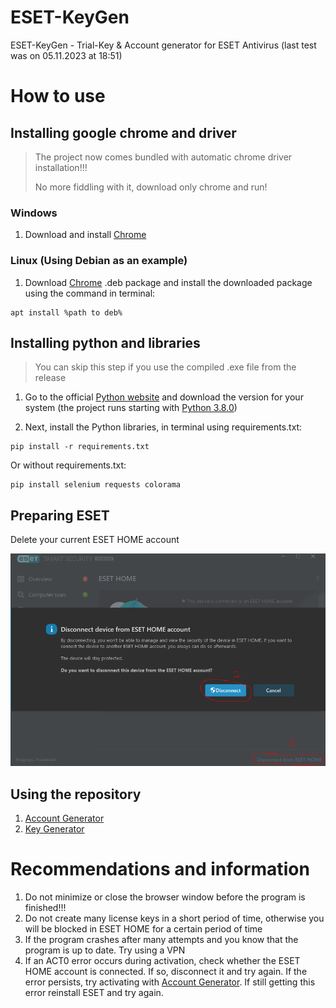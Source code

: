 # ESET-KeyGen
ESET-KeyGen - Trial-Key & Account generator for ESET Antivirus (last test was on 05.11.2023 at 18:51)

# How to use

## Installing google chrome and driver
> The project now comes bundled with automatic chrome driver installation!!!
> 
> No more fiddling with it, download only chrome and run!

### Windows
1. Download and install [Chrome](https://www.google.com/chrome/)

### Linux (Using Debian as an example)
1. Download [Chrome](https://www.google.com/chrome/) .deb package and install the downloaded package using the command in terminal:

```
apt install %path to deb%
```

## Installing python and libraries

> You can skip this step if you use the compiled .exe file from the release

1. Go to the official [Python website](https://www.python.org/downloads) and download the version for your system (the project runs starting with [Python 3.8.0](https://www.python.org/downloads/release/python-380))

2. Next, install the Python libraries, in terminal using requirements.txt:

```
pip install -r requirements.txt
```

Or without requirements.txt:

```
pip install selenium requests colorama
```

## Preparing ESET
Delete your current ESET HOME account

![](img/delete_eset_home_account.png)

## Using the repository
1. [Account Generator](wiki/AccountGenerator.md)
2. [Key Generator](wiki/KeyGenerator.md)

# Recommendations and information

1. Do not minimize or close the browser window before the program is finished!!!
2. Do not create many license keys in a short period of time, otherwise you will be blocked in ESET HOME for a certain period of time
3. If the program crashes after many attempts and you know that the program is up to date. Try using a VPN
4. If an ACT0 error occurs during activation, check whether the ESET HOME account is connected. If so, disconnect it and try again.
   If the error persists, try activating with [Account Generator](https://github.com/rzc0d3r/ESET-KeyGen/blob/main/wiki/AccountGenerator.md).
   If still getting this error reinstall ESET and try again.
